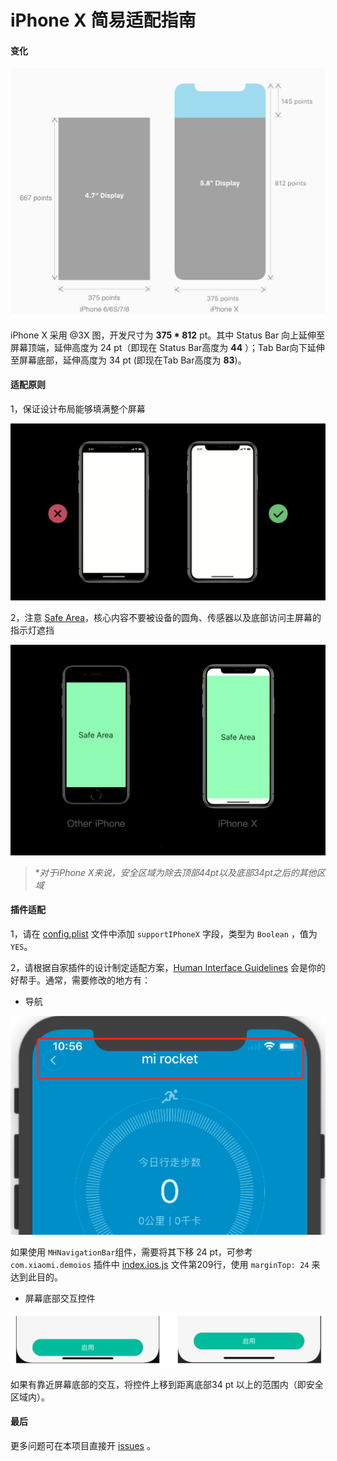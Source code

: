 # iPhone X 简易适配指南

#### 变化 

![](./img/iPhoneX_1.png)



iPhone X 采用 @3X 图，开发尺寸为 **375 * 812** pt。其中 Status Bar 向上延伸至屏幕顶端，延伸高度为 24 pt（即现在 Status Bar高度为 **44** ）；Tab Bar向下延伸至屏幕底部，延伸高度为 34 pt (即现在Tab Bar高度为 **83**)。

#### 适配原则

1，保证设计布局能够填满整个屏幕

![](./img/iPhoneX_2.png)

2，注意 [Safe Area](https://developer.apple.com/documentation/uikit/uiview/positioning_content_relative_to_the_safe_area)，核心内容不要被设备的圆角、传感器以及底部访问主屏幕的指示灯遮挡

![](./img/iPhoneX_3.png)

> **对于iPhone X来说，安全区域为除去顶部44pt以及底部34pt之后的其他区域*

####  插件适配

1，请在 [config.plist](../structure/config.plist) 文件中添加 `supportIPhoneX` 字段，类型为 `Boolean` ，值为 `YES`。

2，请根据自家插件的设计制定适配方案，[Human Interface Guidelines](https://developer.apple.com/ios/human-interface-guidelines/overview/iphone-x/) 会是你的好帮手。通常，需要修改的地方有：

- 导航



![](./img/iPhoneX_4.png)



如果使用 `MHNavigationBar`组件，需要将其下移 24 pt，可参考 `com.xiaomi.demoios` 插件中 [index.ios.js](../com.xiaomi.demoios/Main/index.ios.js) 文件第209行，使用 `marginTop: 24` 来达到此目的。



- 屏幕底部交互控件



![](./img/iPhoneX_5.png)

如果有靠近屏幕底部的交互，将控件上移到距离底部34 pt 以上的范围内（即安全区域内）。

#### 最后

更多问题可在本项目直接开 [issues](https://github.com/MiEcosystem/ios-rn-sdk/issues/new) 。

